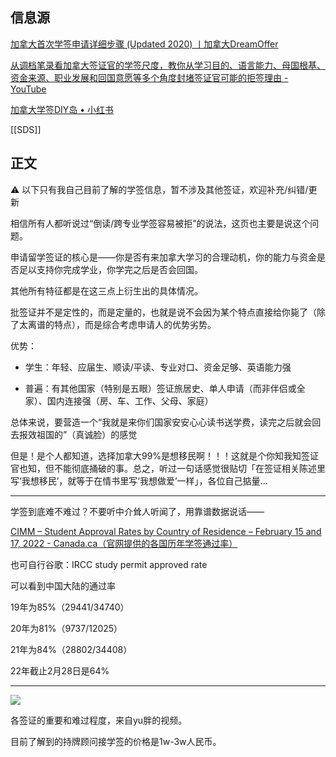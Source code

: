 ## 信息源

[加拿大首次学签申请详细步骤 (Updated 2020) 丨加拿大DreamOffer](https://www.dreamoffer.ca/canada-study-abroad-resource/diy-candian-study-permit)

[从调档笔录看加拿大签证官的学签尺度，教你从学习目的、语言能力、母国根基、资金来源、职业发展和回国意愿等多个角度封堵签证官可能的拒签理由 - YouTube](https://www.youtube.com/watch?v=DzPTPP9ZafU&list=WL&index=1)

[加拿大学签DIY岛 • 小红书](https://www.xiaohongshu.com/user/profile/5b8bcbe3a79fd200011f863a?xhsshare=CopyLink&appuid=5d447433000000001000dc9b&apptime=1662354741)

[[SDS]]

## 正文

⚠️ 以下只有我自己目前了解的学签信息，暂不涉及其他签证，欢迎补充/纠错/更新



相信所有人都听说过“倒读/跨专业学签容易被拒”的说法，这页也主要是说这个问题。

申请留学签证的核心是——你是否有来加拿大学习的合理动机，你的能力与资金是否足以支持你完成学业，你学完之后是否会回国。

其他所有特征都是在这三点上衍生出的具体情况。

批签证并不是定性的，而是定量的，也就是说不会因为某个特点直接给你毙了（除了太离谱的特点），而是综合考虑申请人的优势劣势。

优势：

- 学生：年轻、应届生、顺读/平读、专业对口、资金足够、英语能力强

- 普遍：有其他国家（特别是五眼）签证旅居史、单人申请（而非伴侣或全家）、国内连接强（房、车、工作、父母、家庭）

总体来说，要营造一个“我就是来你们国家安安心心读书送学费，读完之后就会回去报效祖国的”（真诚脸）的感觉

但是！是个人都知道，选择加拿大99%是想移民啊！！！这就是个你知我知签证官也知，但不能彻底捅破的事。总之，听过一句话感觉很贴切「在签证相关陈述里写‘我想移民’，就等于在情书里写‘我想做爱’一样」，各位自己掂量...

---

学签到底难不难过？不要听中介耸人听闻了，用靠谱数据说话——

[CIMM – Student Approval Rates by Country of Residence – February 15 and 17, 2022 - Canada.ca（官网提供的各国历年学签通过率）](https://www.canada.ca/en/immigration-refugees-citizenship/corporate/transparency/committees/cimm-feb-15-17-2022/student-approval-rates.html)

也可自行谷歌：IRCC study permit approved rate

可以看到中国大陆的通过率

19年为85%（29441/34740）

20年为81%（9737/12025）

21年为84%（28802/34408）

22年截止2月28日是64%

---

![](https://cdn.jsdelivr.net/gh/Gnblink0/Picture/img/20220701094120.png)

各签证的重要和难过程度，来自yu胖的视频。



目前了解到的持牌顾问接学签的价格是1w-3w人民币。